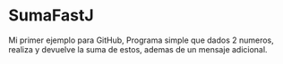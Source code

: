 # SumaFastJ
Mi primer ejemplo para GitHub, Programa simple que dados 2 numeros, realiza y devuelve la suma de estos, ademas de un mensaje adicional.

